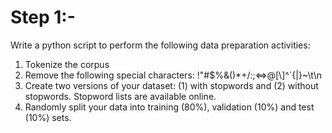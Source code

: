 # Step 1:-

Write a python script to perform the following data preparation activities:
1. Tokenize the corpus
2. Remove the following special characters: !"#$%&()*+/:;<=>@[\\]^`{|}~\t\n
3. Create two versions of your dataset: (1) with stopwords and (2) without stopwords.
Stopword lists are available online.
4. Randomly split your data into training (80%), validation (10%) and test (10%) sets.



